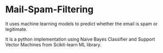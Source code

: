# Mail-Spam-Filtering
It uses machine learning models to predict whether the email is spam or legitimate.

It is a python implementation using Naive Bayes Classifier and Support Vector Machines from Scikit-learn ML library.

